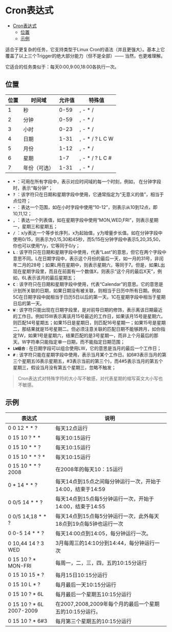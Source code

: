# Cron表达式

<!-- TOC -->

- [Cron表达式](#cron表达式)
    - [位置](#位置)
    - [示例](#示例)

<!-- /TOC -->

适合于更复杂的任务，它支持类型于Linux Cron的语法（并且更强大）。基本上它覆盖了以上三个Trigger的绝大部分能力（但不是全部）—— 当然，也更难理解。

它适合的任务类似于：每天0:00,9:00,18:00各执行一次。


## 位置

| 位置 | 时间域 | 允许值 | 特殊值 |
|---|---|---|---|
| 1 | 秒   | 0-59 | , - * / |
| 2 | 分钟 | 0-59 | , - * / |
| 3 | 小时 | 0-23 | , - * / |
| 4 | 日期 | 1-31 | , - * / ?  L C W |
| 5 | 月份 | 1-12 | , - * / |
| 6 | 星期 | 1-7 | , - * / ? L C # |
| 7 | 年份（可选） | 1-31 | , - * / |

- **`*`** ：可用在所有字段中，表示对应时间域的每一个时刻，例如， 在分钟字段时，表示“每分钟”；
- **`?`** ：该字符只在日期和星期字段中使用，它通常指定为“无意义的值”，相当于点位符；
- **`-`** ：表达一个范围，如在小时字段中使用“10-12”，则表示从10到12点，即10,11,12；
- **`,`** ：表达一个列表值，如在星期字段中使用“MON,WED,FRI”，则表示星期一，星期三和星期五；
- **`/`** ：x/y表达一个等步长序列，x为起始值，y为增量步长值。如在分钟字段中使用0/15，则表示为0,15,30和45秒，而5/15在分钟字段中表示5,20,35,50，你也可以使用*/y，它等同于0/y；
- **`L`** : 该字符只在日期和星期字段中使用，代表“Last”的意思，但它在两个字段中意思不同。L在日期字段中，表示这个月份的最后一天，如一月的31号，非闰年二月的28号；如果L用在星期中，则表示星期六，等同于7。但是，如果L出现在星期字段里，而且在前面有一个数值X，则表示“这个月的最后X天”，例如，6L表示该月的最后星期五；
- **`C`** : 该字符只在日期和星期字段中使用，代表“Calendar”的意思。它的意思是计划所关联的日期，如果日期没有被关联，则相当于日历中所有日期。例如5C在日期字段中就相当于日历5日以后的第一天。1C在星期字段中相当于星期日后的第一天。
- **`W`** : 该字符只能出现在日期字段里，是对前导日期的修饰，表示离该日期最近的工作日。例如15W表示离该月15号最近的工作日，如果该月15号是星期六，则匹配14号星期五；如果15日是星期日，则匹配16号星期一；如果15号是星期二，那结果就是15号星期二。但必须注意关联的匹配日期不能够跨月，如你指定1W，如果1号是星期六，结果匹配的是3号星期一，而非上个月最后的那天。W字符串只能指定单一日期，而不能指定日期范围；
- **`LW组合`** : 在日期字段可以组合使用LW，它的意思是当月的最后一个工作日；
- **`#`** : 该字符只能在星期字段中使用，表示当月某个工作日。如6#3表示当月的第三个星期五(6表示星期五，#3表示当前的第三个)，而4#5表示当月的第五个星期三，假设当月没有第五个星期三，忽略不触发；

> Cron表达式对特殊字符的大小写不敏感，对代表星期的缩写英文大小写也不敏感。

## 示例

| 表达式 | 说明  |
|---|---|
| 0 0 12 * * ?  | 每天12点运行  |
| 0 15 10 ? * *  | 每天10:15运行  |
| 0 15 10 * * ?  | 每天10:15运行  |
| 0 15 10 * * ? *  | 每天10:15运行  |
| 0 15 10 * * ? 2008  | 在2008年的每天10：15运行  |
| 0 * 14 * * ?  | 每天14点到15点之间每分钟运行一次，开始于14:00，结束于14:59 |
| 0 0/5 14 * * ?  |  每天14点到15点每5分钟运行一次，开始于14:00，结束于14:55 |
| 0 0/5 14,18 * * ?  | 每天14点到15点每5分钟运行一次，此外每天18点到19点每5钟也运行一次  |
| 0 0-5 14 * * ? | 每天14:00点到14:05，每分钟运行一次。  |
| 0 10,44 14 ? 3 WED  | 3月每周三的14:10分到14:44，每分钟运行一次 |
| 0 15 10 ? * MON-FRI | 每周一，二，三，四，五的10:15分运行 |
| 0 15 10 15 * ? | 每月15日10:15分运行 |
| 0 15 10 L * ? | 每月最后一天10:15分运行 |
| 0 15 10 ? * 6L | 每月最后一个星期五10:15分运行 |
| 0 15 10 ? * 6L 2007-2009 | 在2007,2008,2009年每个月的最后一个星期五的10:15分运行。 |
| 0 15 10 ? * 6#3  | 每月第三个星期五的10:15分运行 |


